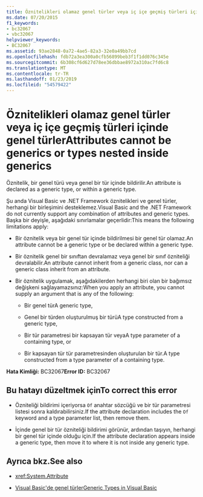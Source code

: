 ```yaml
---
title: Öznitelikleri olamaz genel türler veya iç içe geçmiş türleri içinde genel türler
ms.date: 07/20/2015
f1_keywords:
- bc32067
- vbc32067
helpviewer_keywords:
- BC32067
ms.assetid: 93ae2848-0a72-4ae5-82a3-32e0a49bb7cd
ms.openlocfilehash: fdb72a3ea300a0cfb56899beb3f1f1dd076c345e
ms.sourcegitcommit: 6b308cf6d627d78ee36dbbae8972a310ac7fd6c8
ms.translationtype: MT
ms.contentlocale: tr-TR
ms.lasthandoff: 01/23/2019
ms.locfileid: "54579422"
---
```

# <a name="attributes-cannot-be-generics-or-types-nested-inside-generics"></a><span data-ttu-id="7558f-102">Öznitelikleri olamaz genel türler veya iç içe geçmiş türleri içinde genel türler</span><span class="sxs-lookup"><span data-stu-id="7558f-102">Attributes cannot be generics or types nested inside generics</span></span>
<span data-ttu-id="7558f-103">Öznitelik, bir genel türü veya genel bir tür içinde bildirilir.</span><span class="sxs-lookup"><span data-stu-id="7558f-103">An attribute is declared as a generic type, or within a generic type.</span></span>  
  
 <span data-ttu-id="7558f-104">Şu anda Visual Basic ve .NET Framework öznitelikleri ve genel türler, herhangi bir birleşimini desteklemez.</span><span class="sxs-lookup"><span data-stu-id="7558f-104">Visual Basic and the .NET Framework do not currently support any combination of attributes and generic types.</span></span> <span data-ttu-id="7558f-105">Başka bir deyişle, aşağıdaki sınırlamalar geçerlidir:</span><span class="sxs-lookup"><span data-stu-id="7558f-105">This means the following limitations apply:</span></span>  
  
-   <span data-ttu-id="7558f-106">Bir öznitelik veya bir genel tür içinde bildirilmesi bir genel tür olamaz.</span><span class="sxs-lookup"><span data-stu-id="7558f-106">An attribute cannot be a generic type or be declared within a generic type.</span></span>  
  
-   <span data-ttu-id="7558f-107">Bir öznitelik genel bir sınıftan devralamaz veya genel bir sınıf özniteliği devralabilir.</span><span class="sxs-lookup"><span data-stu-id="7558f-107">An attribute cannot inherit from a generic class, nor can a generic class inherit from an attribute.</span></span>  
  
-   <span data-ttu-id="7558f-108">Bir öznitelik uygulamak, aşağıdakilerden herhangi biri olan bir bağımsız değişkeni sağlayamazsınız:</span><span class="sxs-lookup"><span data-stu-id="7558f-108">When you apply an attribute, you cannot supply an argument that is any of the following:</span></span>  
  
    -   <span data-ttu-id="7558f-109">Bir genel tür</span><span class="sxs-lookup"><span data-stu-id="7558f-109">A generic type,</span></span>  
  
    -   <span data-ttu-id="7558f-110">Genel bir türden oluşturulmuş bir türü</span><span class="sxs-lookup"><span data-stu-id="7558f-110">A type constructed from a generic type,</span></span>  
  
    -   <span data-ttu-id="7558f-111">Bir tür parametresi bir kapsayan tür veya</span><span class="sxs-lookup"><span data-stu-id="7558f-111">A type parameter of a containing type, or</span></span>  
  
    -   <span data-ttu-id="7558f-112">Bir kapsayan tür tür parametresinden oluşturulan bir tür.</span><span class="sxs-lookup"><span data-stu-id="7558f-112">A type constructed from a type parameter of a containing type.</span></span>  
  
 <span data-ttu-id="7558f-113">**Hata Kimliği:** BC32067</span><span class="sxs-lookup"><span data-stu-id="7558f-113">**Error ID:** BC32067</span></span>  
  
## <a name="to-correct-this-error"></a><span data-ttu-id="7558f-114">Bu hatayı düzeltmek için</span><span class="sxs-lookup"><span data-stu-id="7558f-114">To correct this error</span></span>  
  
-   <span data-ttu-id="7558f-115">Özniteliği bildirimi içeriyorsa `Of` anahtar sözcüğü ve bir tür parametresi listesi sonra kaldırabilirsiniz.</span><span class="sxs-lookup"><span data-stu-id="7558f-115">If the attribute declaration includes the `Of` keyword and a type parameter list, then remove them.</span></span>  
  
-   <span data-ttu-id="7558f-116">İçinde genel bir tür özniteliği bildirimi görünür, ardından taşıyın, herhangi bir genel tür içinde olduğu için.</span><span class="sxs-lookup"><span data-stu-id="7558f-116">If the attribute declaration appears inside a generic type, then move it to where it is not inside any generic type.</span></span>  
  
## <a name="see-also"></a><span data-ttu-id="7558f-117">Ayrıca bkz.</span><span class="sxs-lookup"><span data-stu-id="7558f-117">See also</span></span>
- <xref:System.Attribute>

- [<span data-ttu-id="7558f-118">Visual Basic'de genel türler</span><span class="sxs-lookup"><span data-stu-id="7558f-118">Generic Types in Visual Basic</span></span>](../../visual-basic/programming-guide/language-features/data-types/generic-types.md)
